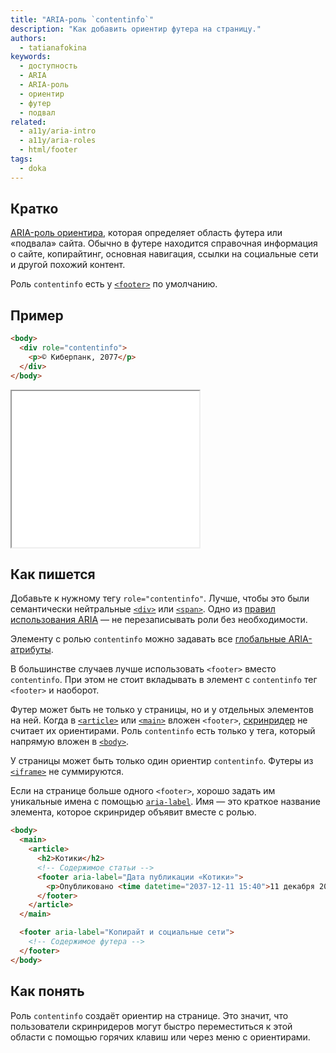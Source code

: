 ```yaml
---
title: "ARIA-роль `contentinfo`"
description: "Как добавить ориентир футера на страницу."
authors:
  - tatianafokina
keywords:
  - доступность
  - ARIA
  - ARIA-роль
  - ориентир
  - футер
  - подвал
related:
  - a11y/aria-intro
  - a11y/aria-roles
  - html/footer
tags:
  - doka
---
```


## Кратко

[ARIA-роль ориентира](/a11y/aria-roles/#roli-orientirov), которая определяет область футера или «подвала» сайта. Обычно в футере находится справочная информация о сайте, копирайтинг, основная навигация, ссылки на социальные сети и другой похожий контент.

Роль `contentinfo` есть у [`<footer>`](/html/footer/) по умолчанию.

## Пример

```html
<body>
  <div role="contentinfo">
    <p>© Киберпанк, 2077</p>
  </div>
</body>
```

<iframe title="Футер страницы с ролью contentinfo" src="demos/footer-with-contentinfo/" height="250"></iframe>

## Как пишется

Добавьте к нужному тегу `role="contentinfo"`. Лучше, чтобы это были семантически нейтральные [`<div>`](/html/div/) или [`<span>`](/html/span/). Одно из [правил использования ARIA](/a11y/aria-intro/#pravila-ispolzovaniya) — не перезаписывать роли без необходимости.

Элементу с ролью `contentinfo` можно задавать все [глобальные ARIA-атрибуты](/a11y/aria-attrs/#globalnye-atributy).

В большинстве случаев лучше использовать `<footer>` вместо `contentinfo`. При этом не стоит вкладывать в элемент с `contentinfo` тег `<footer>` и наоборот.

Футер может быть не только у страницы, но и у отдельных элементов на ней. Когда в [`<article>`](/html/article/) или [`<main>`](/html/main/) вложен `<footer>`, [скринридер](/html/screenreaders/) не считает их ориентирами. Роль `contentinfo` есть только у тега, который напрямую вложен в [`<body>`](/html/body/).

У страницы может быть только один ориентир `contentinfo`. Футеры из [`<iframe>`](/html/iframe/) не суммируются.

Если на странице больше одного `<footer>`, хорошо задать им уникальные имена с помощью [`aria-label`](/a11y/aria-label/). Имя — это краткое название элемента, которое скринридер объявит вместе с ролью.

```html
<body>
  <main>
    <article>
      <h2>Котики</h2>
      <!-- Содержимое статьи -->
      <footer aria-label="Дата публикации «Котики»">
        <p>Опубликовано <time datetime="2037-12-11 15:40">11 декабря 2037</time></p>
      </footer>
    </article>
  </main>

  <footer aria-label="Копирайт и социальные сети">
    <!-- Содержимое футера -->
  </footer>
</body>
```

## Как понять

Роль `contentinfo` создаёт ориентир на странице. Это значит, что пользователи скринридеров могут быстро переместиться к этой области с помощью горячих клавиш или через меню с ориентирами.
